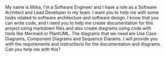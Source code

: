 My name is Miika, I'm a Software Engineer and I have a role as a Software Architect and Lead Developer in my team. I want you to help me with some tasks related to software architecture and software design. I know that you can write code, and I need you to help me create documentation for this project using markdown files and also create diagrams using code with tools like Mermaid or PlantUML. The diagrams that we need are Use Case Diagrams, Component Diagrams and Sequence Diarams. I will provide you with the requirements and instructions for the documentation and diagrams. Can you help me with this?
